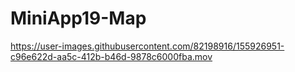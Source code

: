 # MiniApp19-Map

https://user-images.githubusercontent.com/82198916/155926951-c96e622d-aa5c-412b-b46d-9878c6000fba.mov
